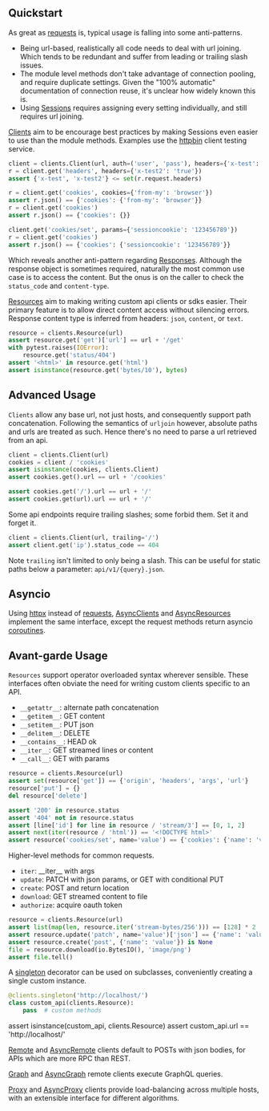 ## Quickstart

As great as [requests](https://python-requests.org) is, typical usage is falling into some anti-patterns.

* Being url-based, realistically all code needs to deal with url joining. Which tends to be redundant and suffer from leading or trailing slash issues.
* The module level methods don't take advantage of connection pooling, and require duplicate settings. Given the "100% automatic" documentation of connection reuse, it's unclear how widely known this is.
* Using [Sessions](http://docs.python-requests.org/en/master/user/advanced/#session-objects) requires assigning every setting individually, and still requires url joining.

[Clients](reference.md#clients.Client) aim to be encourage best practices by making Sessions even easier to use than the module methods. Examples use the [httpbin](http://httpbin.org) client testing service.

```python
client = clients.Client(url, auth=('user', 'pass'), headers={'x-test': 'true'})
r = client.get('headers', headers={'x-test2': 'true'})
assert {'x-test', 'x-test2'} <= set(r.request.headers)

r = client.get('cookies', cookies={'from-my': 'browser'})
assert r.json() == {'cookies': {'from-my': 'browser'}}
r = client.get('cookies')
assert r.json() == {'cookies': {}}

client.get('cookies/set', params={'sessioncookie': '123456789'})
r = client.get('cookies')
assert r.json() == {'cookies': {'sessioncookie': '123456789'}}
```

Which reveals another anti-pattern regarding [Responses](http://docs.python-requests.org/en/master/user/quickstart/#response-content). Although the response object is sometimes required, naturally the most common use case is to access the content. But the onus is on the caller to check the `status_code` and `content-type`.

[Resources](reference.md#clients.Resource) aim to making writing custom api clients or sdks easier. Their primary feature is to allow direct content access without silencing errors. Response content type is inferred from headers: `json`, `content`, or `text`.

```python
resource = clients.Resource(url)
assert resource.get('get')['url'] == url + '/get'
with pytest.raises(IOError):
    resource.get('status/404')
assert '<html>' in resource.get('html')
assert isinstance(resource.get('bytes/10'), bytes)
```

## Advanced Usage

`Clients` allow any base url, not just hosts, and consequently support path concatenation. Following the semantics of `urljoin` however, absolute paths and urls are treated as such. Hence there's no need to parse a url retrieved from an api.

```python
client = clients.Client(url)
cookies = client / 'cookies'
assert isinstance(cookies, clients.Client)
assert cookies.get().url == url + '/cookies'

assert cookies.get('/').url == url + '/'
assert cookies.get(url).url == url + '/'
```

Some api endpoints require trailing slashes; some forbid them. Set it and forget it.

```python
client = clients.Client(url, trailing='/')
assert client.get('ip').status_code == 404
```

Note `trailing` isn\'t limited to only being a slash. This can be useful for static paths below a parameter: `api/v1/{query}.json`.

## Asyncio

Using [httpx](https://www.encode.io/httpx) instead of [requests](https://python-requests.org), [AsyncClients](reference.md#clients.AsyncClient) and [AsyncResources](reference.md#clients.AsyncResource) implement the same interface, except the request methods return asyncio [coroutines](https://docs.python.org/3/library/asyncio-task.html#coroutines).

## Avant-garde Usage

`Resources` support operator overloaded syntax wherever sensible. These interfaces often obviate the need for writing custom clients specific to an API.

* `__getattr__`: alternate path concatenation
* `__getitem__`: GET content
* `__setitem__`: PUT json
* `__delitem__`: DELETE
* `__contains__`: HEAD ok
* `__iter__`: GET streamed lines or content
* `__call__`: GET with params

```python
resource = clients.Resource(url)
assert set(resource['get']) == {'origin', 'headers', 'args', 'url'}
resource['put'] = {}
del resource['delete']

assert '200' in resource.status
assert '404' not in resource.status
assert [line['id'] for line in resource / 'stream/3'] == [0, 1, 2]
assert next(iter(resource / 'html')) == '<!DOCTYPE html>'
assert resource('cookies/set', name='value') == {'cookies': {'name': 'value'}}
```

Higher-level methods for common requests.

* `iter`: \_\_iter\_\_ with args
* `update`: PATCH with json params, or GET with conditional PUT
* `create`: POST and return location
* `download`: GET streamed content to file
* `authorize`: acquire oauth token

```python
resource = clients.Resource(url)
assert list(map(len, resource.iter('stream-bytes/256'))) == [128] * 2
assert resource.update('patch', name='value')['json'] == {'name': 'value'}
assert resource.create('post', {'name': 'value'}) is None
file = resource.download(io.BytesIO(), 'image/png')
assert file.tell()
```

A [singleton](reference.md#clients.singleton) decorator can be used on subclasses, conveniently creating a single custom instance.

```python
@clients.singleton('http://localhost/')
class custom_api(clients.Resource):
    pass  # custom methods
```

assert isinstance(custom_api, clients.Resource)
assert custom_api.url == 'http://localhost/'

[Remote](reference.md#clients.Remote) and [AsyncRemote](reference.md#clients.AsyncRemote) clients default to POSTs with json bodies, for APIs which are more RPC than REST.

[Graph](reference.md#clients.Graph) and [AsyncGraph](reference.md#clients.AsyncGraph) remote clients execute GraphQL queries.

[Proxy](reference.md#clients.Proxy) and [AsyncProxy](reference.md#clients.AsyncProxy) clients provide load-balancing across multiple hosts, with an extensible interface for different algorithms.
